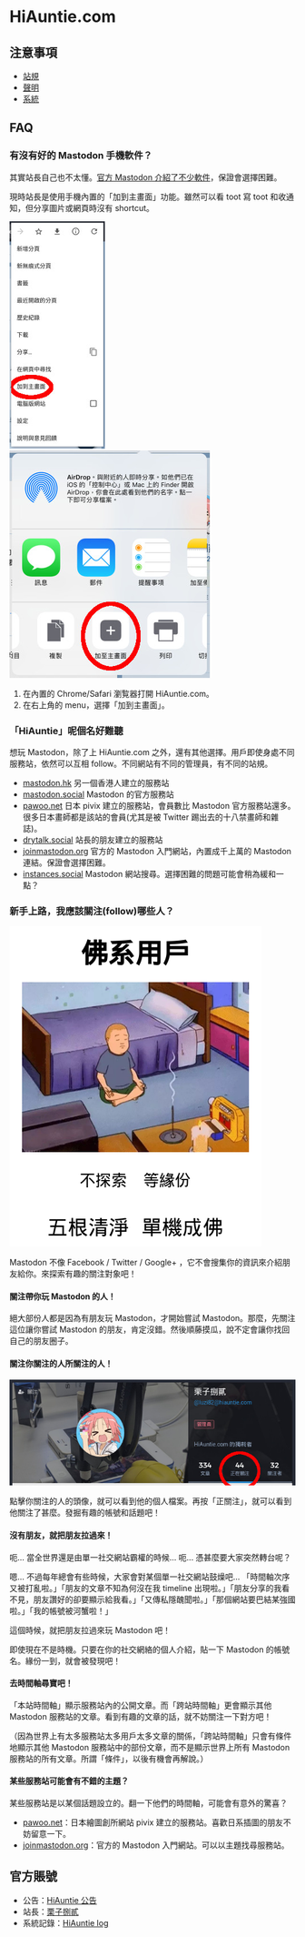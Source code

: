 # HiAuntie.com

## 注意事項

* [站規](rule.md)
* [聲明](declaration.md)
* [系統](system.md)

## FAQ

### 有沒有好的 Mastodon 手機軟件？

其實站長自己也不太懂。[官方 Mastodon 介紹了不少軟件](https://github.com/tootsuite/documentation/blob/master/Using-Mastodon/Apps.md)，保證會選擇困難。

現時站長是使用手機內置的「加到主畫面」功能。雖然可以看 toot 寫 toot 和收通知，但分享圖片或網頁時沒有 shortcut。

![add_home_android](add_home_android.jpg) ![add_home_ios](add_home_ios.jpg)

1. 在內置的 Chrome/Safari 瀏覧器打開 HiAuntie.com。
1. 在右上角的 menu，選擇「加到主畫面」。

### 「HiAuntie」呢個名好難聽

想玩 Mastodon，除了上 HiAuntie.com 之外，還有其他選擇。用戶即使身處不同服務站，依然可以互相 follow。不同網站有不同的管理員，有不同的站規。

* [mastodon.hk](https://mastodon.hk) 另一個香港人建立的服務站
* [mastodon.social](https://mastodon.social) Mastodon 的官方服務站
* [pawoo.net](https://pawoo.net) 日本 pivix 建立的服務站，會員數比 Mastodon 官方服務站還多。很多日本畫師都是該站的會員(尤其是被 Twitter 踢出去的十八禁畫師和雜誌)。
* [drytalk.social](https://drytalk.social) 站長的朋友建立的服務站
* [joinmastodon.org](https://joinmastodon.org/) 官方的 Mastodon 入門網站，內置成千上萬的 Mastodon 連結。保證會選擇困難。
* [instances.social](https://instances.social) Mastodon 網站搜尋。選擇困難的問題可能會稍為緩和一點？

### 新手上路，我應該關注(follow)哪些人？

![budda_user](budda_user.png)

Mastodon 不像 Facebook / Twitter / Google+ ，它不會搜集你的資訊來介紹朋友給你。來探索有趣的關注對象吧！

#### 關注帶你玩 Mastodon 的人！

絕大部份人都是因為有朋友玩 Mastodon，才開始嘗試 Mastodon。那麼，先關注這位讓你嘗試 Mastodon 的朋友，肯定沒錯。然後順藤摸瓜，說不定會讓你找回自己的朋友圈子。

#### 關注你關注的人所關注的人！

![follow_btn](follow_btn.jpg)

點擊你關注的人的頭像，就可以看到他的個人檔案。再按「正關注」，就可以看到他關注了甚麼。發掘有趣的帳號和話題吧！

#### 沒有朋友，就把朋友拉過來！

呃... 當全世界還是由單一社交網站霸權的時候... 呃... 憑甚麼要大家突然轉台呢？

嗯... 不過每年總會有些時候，大家會對某個單一社交網站鼓燥吧... 「時間軸次序又被打亂啦。」「朋友的文章不知為何沒在我 timeline 出現啦。」「朋友分享的我看不見，朋友讚好的卻要顯示給我看。」「又傳私隱醜聞啦。」「那個網站要巴結某強國啦。」「我的帳號被河蟹啦！」

這個時候，就把朋友拉過來玩 Mastodon 吧！

即使現在不是時機。只要在你的社交網絡的個人介紹，貼一下 Mastodon 的帳號名。緣份一到，就會被發現吧！

#### 去時間軸尋寶吧！

「本站時間軸」顯示服務站內的公開文章。而「跨站時間軸」更會顯示其他 Mastodon 服務站的文章。看到有趣的文章的話，就不妨關注一下對方吧！

（因為世界上有太多服務站太多用戶太多文章的關係，「跨站時間軸」只會有條件地顯示其他 Mastodon 服務站中的部份文章，而不是顯示世界上所有 Mastodon 服務站的所有文章。所謂「條件」，以後有機會再解說。）

#### 某些服務站可能會有不錯的主題？

某些服務站是以某個話題設立的。翻一下他們的時間軸，可能會有意外的驚喜？

* [pawoo.net](https://pawoo.net)：日本繪圖創所網站 pivix 建立的服務站。喜歡日系插圖的朋友不妨留意一下。
* [joinmastodon.org](https://joinmastodon.org/)：官方的 Mastodon 入門網站。可以以主題找尋服務站。

## 官方賬號

* 公告：[HiAuntie 公告](https://hiauntie.com/@HiAuntie)
* 站長：[栗子捌貳](https://hiauntie.com/@luzi82)
* 系統記錄：[HiAuntie log](https://hiauntie.com/@HiAuntieVerbose)
